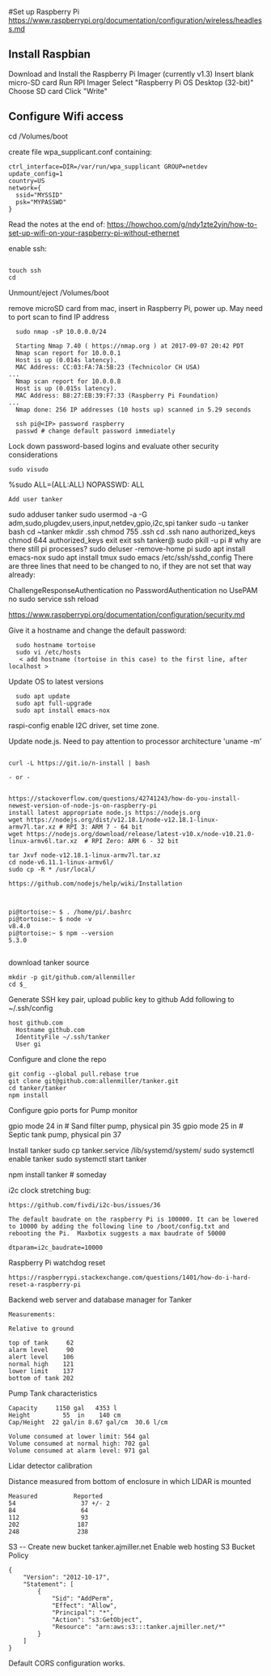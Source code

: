 #Set up Raspberry Pi
https://www.raspberrypi.org/documentation/configuration/wireless/headless.md
## Install Raspbian

Download and Install the Raspberry Pi Imager (currently v1.3)
Insert blank micro-SD card
Run RPI Imager
Select "Raspberry Pi OS Desktop (32-bit)"
Choose SD card
Click "Write"

## Configure Wifi access

  cd /Volumes/boot

  create file wpa_supplicant.conf containing:

  ````
  ctrl_interface=DIR=/var/run/wpa_supplicant GROUP=netdev
  update_config=1
  country=US
  network={
    ssid="MYSSID"
    psk="MYPASSWD"
  }
  ````

Read the notes at the end of:
https://howchoo.com/g/ndy1zte2yjn/how-to-set-up-wifi-on-your-raspberry-pi-without-ethernet

  enable ssh:

  ````

  touch ssh
  cd

  ````
  Unmount/eject /Volumes/boot

  remove microSD card from mac, insert in Raspberry Pi, power up.
  May need to port scan to find IP address
````
  sudo nmap -sP 10.0.0.0/24
  
  Starting Nmap 7.40 ( https://nmap.org ) at 2017-09-07 20:42 PDT
  Nmap scan report for 10.0.0.1
  Host is up (0.014s latency).
  MAC Address: CC:03:FA:7A:5B:23 (Technicolor CH USA)
...
  Nmap scan report for 10.0.0.8
  Host is up (0.015s latency).
  MAC Address: B8:27:EB:39:F7:33 (Raspberry Pi Foundation)
...
  Nmap done: 256 IP addresses (10 hosts up) scanned in 5.29 seconds
  
  ssh pi@<IP> password raspberry
  passwd # change default password immediately
````
Lock down password-based logins and evaluate other security considerations
````
sudo visudo
````
%sudo   ALL=(ALL:ALL) NOPASSWD: ALL
````
Add user tanker
````
sudo adduser tanker
sudo usermod -a -G adm,sudo,plugdev,users,input,netdev,gpio,i2c,spi tanker
sudo -u tanker bash
cd ~tanker
  mkdir .ssh
  chmod 755 .ssh
  cd .ssh
  nano authorized_keys
    <copy your public key>
  chmod 644 authorized_keys
exit
exit
ssh tanker@<ip>
sudo pkill -u pi # why are there still pi processes?
sudo deluser -remove-home pi
sudo apt install emacs-nox
sudo apt install tmux
sudo emacs /etc/ssh/sshd_config
There are three lines that need to be changed to no, if they are not set that way already:

ChallengeResponseAuthentication no
PasswordAuthentication no
UsePAM no
sudo service ssh reload

https://www.raspberrypi.org/documentation/configuration/security.md


Give it a hostname and change the default password:
````
  sudo hostname tortoise
  sudo vi /etc/hosts
   < add hostname (tortoise in this case) to the first line, after localhost >
````

Update OS to latest versions

````
  sudo apt update
  sudo apt full-upgrade
  sudo apt install emacs-nox
````
raspi-config enable I2C driver, set time zone.


Update node.js.  Need to pay attention to processor architecture 'uname -m'
````

curl -L https://git.io/n-install | bash

- or -


https://stackoverflow.com/questions/42741243/how-do-you-install-newest-version-of-node-js-on-raspberry-pi
install latest appropriate node.js https://nodejs.org
wget https://nodejs.org/dist/v12.18.1/node-v12.18.1-linux-armv7l.tar.xz # RPI 3: ARM 7 - 64 bit
wget https://nodejs.org/download/release/latest-v10.x/node-v10.21.0-linux-armv6l.tar.xz  # RPI Zero: ARM 6 - 32 bit

tar Jxvf node-v12.18.1-linux-armv7l.tar.xz
cd node-v6.11.1-linux-armv6l/
sudo cp -R * /usr/local/

https://github.com/nodejs/help/wiki/Installation



pi@tortoise:~ $ . /home/pi/.bashrc
pi@tortoise:~ $ node -v
v8.4.0
pi@tortoise:~ $ npm --version
5.3.0
 
````
download tanker source
````
mkdir -p git/github.com/allenmiller
cd $_
````
Generate SSH key pair, upload public key to github
Add following to ~/.ssh/config
````
host github.com
  Hostname github.com
  IdentityFile ~/.ssh/tanker
  User gi
````
Configure and clone the repo
````
git config --global pull.rebase true
git clone git@github.com:allenmiller/tanker.git
cd tanker/tanker
npm install

````
Configure gpio ports for Pump monitor

gpio mode 24 in # Sand filter pump, physical pin 35
gpio mode 25 in # Septic tank pump, physical pin 37

Install tanker
sudo cp tanker.service /lib/systemd/system/
sudo systemctl enable tanker
sudo systemctl start tanker


npm install tanker  # someday

i2c clock stretching bug:
````
https://github.com/fivdi/i2c-bus/issues/36

The default baudrate on the raspberry Pi is 100000. It can be lowered to 10000 by adding the following line to /boot/config.txt and rebooting the Pi.  Maxbotix suggests a max baudrate of 50000

dtparam=i2c_baudrate=10000

````

Raspberry Pi watchdog reset
````
https://raspberrypi.stackexchange.com/questions/1401/how-do-i-hard-reset-a-raspberry-pi
````

Backend web server and database manager for Tanker

````
Measurements:

Relative to ground

top of tank     62
alarm level     90
alert level    106
normal high    121
lower limit    137
bottom of tank 202
````

Pump Tank characteristics
````
Capacity     1150 gal   4353 l
Height         55  in    140 cm
Cap/Height  22 gal/in 8.67 gal/cm  30.6 l/cm

Volume consumed at lower limit: 564 gal
Volume consumed at normal high: 702 gal
Volume consumed at alarm level: 971 gal
````

Lidar detector calibration

Distance measured from bottom of enclosure in which LIDAR is mounted
````
Measured          Reported
54                  37 +/- 2
84                  64
112                 93
202                187
248                238
````
S3 -- Create new bucket tanker.ajmiller.net
Enable web hosting
S3 Bucket Policy
````
{
    "Version": "2012-10-17",
    "Statement": [
        {
            "Sid": "AddPerm",
            "Effect": "Allow",
            "Principal": "*",
            "Action": "s3:GetObject",
            "Resource": "arn:aws:s3:::tanker.ajmiller.net/*"
        }
    ]
}
````
Default CORS configuration works.
